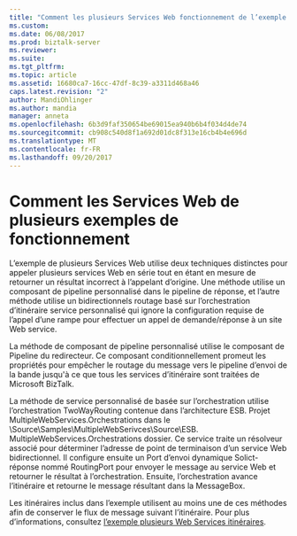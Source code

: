 ```yaml
---
title: "Comment les plusieurs Services Web fonctionnement de l’exemple | Documents Microsoft"
ms.custom: 
ms.date: 06/08/2017
ms.prod: biztalk-server
ms.reviewer: 
ms.suite: 
ms.tgt_pltfrm: 
ms.topic: article
ms.assetid: 16680ca7-16cc-47df-8c39-a3311d468a46
caps.latest.revision: "2"
author: MandiOhlinger
ms.author: mandia
manager: anneta
ms.openlocfilehash: 6b3d9faf350654be69015ea940b6b4f034d4de74
ms.sourcegitcommit: cb908c540d8f1a692d01dc8f313e16cb4b4e696d
ms.translationtype: MT
ms.contentlocale: fr-FR
ms.lasthandoff: 09/20/2017
---
```

# <a name="how-the-multiple-web-services-sample-works"></a>Comment les Services Web de plusieurs exemples de fonctionnement
L’exemple de plusieurs Services Web utilise deux techniques distinctes pour appeler plusieurs services Web en série tout en étant en mesure de retourner un résultat incorrect à l’appelant d’origine. Une méthode utilise un composant de pipeline personnalisé dans le pipeline de réponse, et l’autre méthode utilise un bidirectionnels routage basé sur l’orchestration d’itinéraire service personnalisé qui ignore la configuration requise de l’appel d’une rampe pour effectuer un appel de demande/réponse à un site Web service.  
  
 La méthode de composant de pipeline personnalisé utilise le composant de Pipeline du redirecteur. Ce composant conditionnellement promeut les propriétés pour empêcher le routage du message vers le pipeline d’envoi de la bande jusqu'à ce que tous les services d’itinéraire sont traitées de Microsoft BizTalk.  
  
 La méthode de service personnalisé de basée sur l’orchestration utilise l’orchestration TwoWayRouting contenue dans l’architecture ESB. Projet MultipleWebServices.Orchestrations dans le \Source\Samples\MultipleWebSerivces\Source\ESB. MultipleWebServices.Orchestrations dossier. Ce service traite un résolveur associé pour déterminer l’adresse de point de terminaison d’un service Web bidirectionnel. Il configure ensuite un Port d’envoi dynamique Solict-réponse nommé RoutingPort pour envoyer le message au service Web et retourner le résultat à l’orchestration. Ensuite, l’orchestration avance l’itinéraire et retourne le message résultant dans la MessageBox.  
  
 Les itinéraires inclus dans l’exemple utilisent au moins une de ces méthodes afin de conserver le flux de message suivant l’itinéraire. Pour plus d’informations, consultez [l’exemple plusieurs Web Services itinéraires](../esb-toolkit/the-sample-multiple-web-services-itineraries.md).